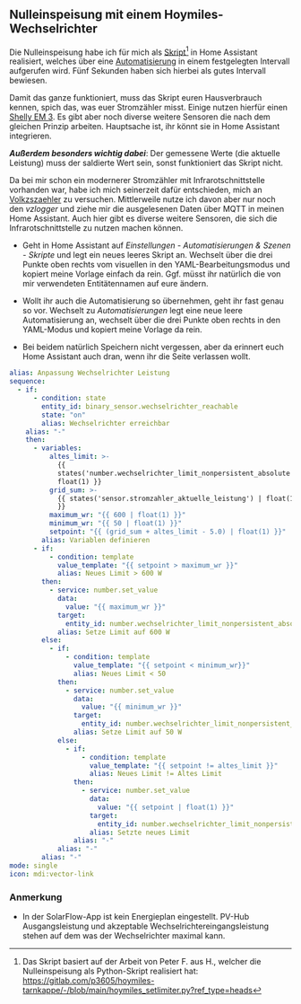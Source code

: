 ## Nulleinspeisung mit einem Hoymiles-Wechselrichter
Die Nulleinspeisung habe ich für mich als [Skript](script.yaml)[^1] in Home Assistant realisiert, welches über eine [Automatisierung](automation.yaml) in einem festgelegten Intervall aufgerufen wird.
Fünf Sekunden haben sich hierbei als gutes Intervall bewiesen.

Damit das ganze funktioniert, muss das Skript euren Hausverbrauch kennen, spich das, was euer Stromzähler misst. Einige nutzen hierfür einen [Shelly EM 3](https://www.shelly.com/de/products/shop/shelly-3em-1). Es gibt aber noch diverse weitere Sensoren die nach dem gleichen Prinzip arbeiten. Hauptsache ist, ihr könnt sie in Home Assistant integrieren.

***Außerdem besonders wichtig dabei***: Der gemessene Werte (die aktuelle Leistung) muss der saldierte Wert sein, sonst funktioniert das Skript nicht.

Da bei mir schon ein modernerer Stromzähler mit Infrarotschnittstelle vorhanden war, habe ich mich seinerzeit dafür entschieden, mich an [Volkzszaehler](https://wiki.volkszaehler.org/) zu versuchen. Mittlerweile nutze ich davon aber nur noch den _vzlogger_ und ziehe mir die ausgelesenen Daten über MQTT in meinen Home Assistant. Auch hier gibt es diverse weitere Sensoren, die sich die Infrarotschnittstelle zu nutzen machen können.
+ Geht in Home Assistant auf _Einstellungen_ - _Automatisierungen & Szenen_ - _Skripte_ und legt ein neues leeres Skript an. Wechselt über die drei Punkte oben rechts vom visuellen in den YAML-Bearbeitungsmodus und kopiert meine Vorlage einfach da rein. Ggf. müsst ihr natürlich die von mir verwendeten Entitätennamen auf eure ändern.
  
+ Wollt ihr auch die Automatisierung so übernehmen, geht ihr fast genau so vor. Wechselt zu _Automatisierungen_ legt eine neue leere Automatisierung an, wechselt über die drei Punkte oben rechts in den YAML-Modus und kopiert meine Vorlage da rein.
+ Bei beidem natürlich Speichern nicht vergessen, aber da erinnert euch Home Assistant auch dran, wenn ihr die Seite verlassen wollt.

```yaml
alias: Anpassung Wechselrichter Leistung
sequence:
  - if:
      - condition: state
        entity_id: binary_sensor.wechselrichter_reachable
        state: "on"
        alias: Wechselrichter erreichbar
    alias: "-"
    then:
      - variables:
          altes_limit: >-
            {{
            states('number.wechselrichter_limit_nonpersistent_absolute') |
            float(1) }}
          grid_sum: >-
            {{ states('sensor.stromzahler_aktuelle_leistung') | float(1)
            }}
          maximum_wr: "{{ 600 | float(1) }}"
          minimum_wr: "{{ 50 | float(1) }}"
          setpoint: "{{ (grid_sum + altes_limit - 5.0) | float(1) }}"
        alias: Variablen definieren
      - if:
          - condition: template
            value_template: "{{ setpoint > maximum_wr }}"
            alias: Neues Limit > 600 W
        then:
          - service: number.set_value
            data:
              value: "{{ maximum_wr }}"
            target:
              entity_id: number.wechselrichter_limit_nonpersistent_absolute
            alias: Setze Limit auf 600 W
        else:
          - if:
              - condition: template
                value_template: "{{ setpoint < minimum_wr}}"
                alias: Neues Limit < 50
            then:
              - service: number.set_value
                data:
                  value: "{{ minimum_wr }}"
                target:
                  entity_id: number.wechselrichter_limit_nonpersistent_absolute
                alias: Setze Limit auf 50 W
            else:
              - if:
                  - condition: template
                    value_template: "{{ setpoint != altes_limit }}"
                    alias: Neues Limit != Altes Limit
                then:
                  - service: number.set_value
                    data:
                      value: "{{ setpoint | float(1) }}"
                    target:
                      entity_id: number.wechselrichter_limit_nonpersistent_absolute
                    alias: Setzte neues Limit
                alias: "-"
            alias: "-"
        alias: "-"
mode: single
icon: mdi:vector-link
```
### Anmerkung
+ In der SolarFlow-App ist kein Energieplan eingestellt. PV-Hub Ausgangsleistung und akzeptable Wechselrichtereingangsleistung stehen auf dem was der Wechselrichter maximal kann.
[^1]: Das Skript basiert auf der Arbeit von Peter F. aus H., welcher die Nulleinspeisung als Python-Skript realisiert hat: https://gitlab.com/p3605/hoymiles-tarnkappe/-/blob/main/hoymiles_setlimiter.py?ref_type=heads
